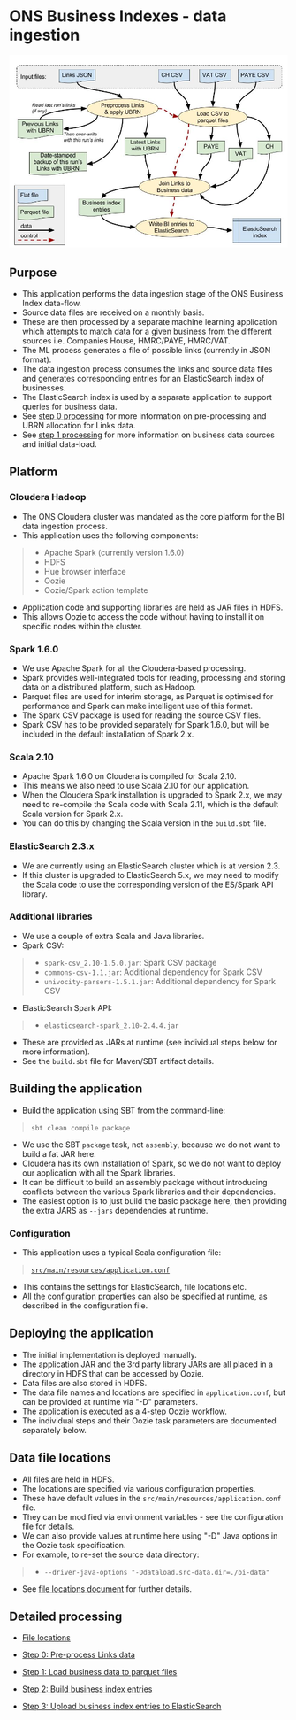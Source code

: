 # ONS Business Indexes - data ingestion ##


![](./docs/bi-ingestion-data-flow.jpg)

## Purpose ##

* This application performs the data ingestion stage of the ONS Business Index data-flow.
* Source data files are received on a monthly basis.
* These are then processed by a separate machine learning application which attempts to match data for a given business from the different sources i.e. Companies House, HMRC/PAYE, HMRC/VAT.
* The ML process generates a file of possible links (currently in JSON format). 
* The data ingestion process consumes the links and source data files and generates corresponding entries for an ElasticSearch index of businesses.
* The ElasticSearch index is used by a separate application to support queries for business data.
* See [step 0 processing](./docs/bi-dataload-step-10.md) for more information on pre-processing and UBRN allocation for Links data.
* See [step 1 processing](./docs/bi-dataload-step-1.md) for more information on business data sources and initial data-load.

## Platform ##

### Cloudera Hadoop ###

* The ONS Cloudera cluster was mandated as the core platform for the BI data ingestion process.
* This application uses the following components:

> * Apache Spark (currently version 1.6.0)
> * HDFS
> * Hue browser interface
> * Oozie
> * Oozie/Spark action template

* Application code and supporting libraries are held as JAR files in HDFS.
* This allows Oozie to access the code without having to install it on specific nodes within the cluster.

### Spark 1.6.0 ###

* We use Apache Spark for all the Cloudera-based processing.
* Spark provides well-integrated tools for reading, processing and storing data on a distributed platform, such as Hadoop.
* Parquet files are used for interim storage, as Parquet is optimised for performance and Spark can make intelligent use of this format.
* The Spark CSV package is used for reading the source CSV files.
* Spark CSV has to be provided separately for Spark 1.6.0, but will be included in the default installation of Spark 2.x.

### Scala 2.10 ###

* Apache Spark 1.6.0 on Cloudera is compiled for Scala 2.10.
* This means we also need to use Scala 2.10 for our application.
* When the Cloudera Spark installation is upgraded to Spark 2.x, we may need to re-compile the Scala code with Scala 2.11, which is the default Scala version for Spark 2.x.
* You can do this by changing the Scala version in the `build.sbt` file.

### ElasticSearch 2.3.x ###

* We are currently using an ElasticSearch cluster which is at version 2.3.
* If this cluster is upgraded to ElasticSearch 5.x, we may need to modify the Scala code to use the corresponding version of the ES/Spark API library.

### Additional libraries ###

* We use a couple of extra Scala and Java libraries.
* Spark CSV:

> * `spark-csv_2.10-1.5.0.jar`: Spark CSV package
> * `commons-csv-1.1.jar`: Additional dependency for Spark CSV
> * `univocity-parsers-1.5.1.jar`: Additional dependency for Spark CSV

* ElasticSearch Spark API:

> * `elasticsearch-spark_2.10-2.4.4.jar`

* These are provided as JARs at runtime (see individual steps below for more information).
* See the `build.sbt` file for Maven/SBT artifact details.

## Building the application ##

* Build the application using SBT from the command-line:

> `sbt clean compile package`

* We use the SBT `package` task, not `assembly`, because we do not want to build a fat JAR here.
* Cloudera has its own installation of Spark, so we do not want to deploy our application with all the Spark libraries.
* It can be difficult to build an assembly package without introducing conflicts between the various Spark libraries and their dependencies.
* The easiest option is to just build the basic package here, then providing the extra JARS as `--jars` dependencies at runtime.

### Configuration ###

* This application uses a typical Scala configuration file:

> [`src/main/resources/application.conf`](./src/main/resources/application.conf)

* This contains the settings for ElasticSearch, file locations etc.
* All the configuration properties can also be specified at runtime, as described in the configuration file.


## Deploying the application ##

* The initial implementation is deployed manually.
* The application JAR and the 3rd party library JARs are all placed in a directory in HDFS that can be accessed by Oozie.
* Data files are also stored in HDFS.
* The data file names and locations are specified in `application.conf`, but can be provided at runtime via "-D" parameters.
* The application is executed as a 4-step Oozie workflow.
* The individual steps and their Oozie task parameters are documented separately below.


## Data file locations ##

* All files are held in HDFS.
* The locations are specified via various configuration properties.
* These have default values in the `src/main/resources/application.conf` file.
* They can be modified via environment variables - see the configuration file for details.
* We can also provide values at runtime here using "-D" Java options in the Oozie task specification.
* For example, to re-set the source data directory:

> * `--driver-java-options "-Ddataload.src-data.dir=./bi-data"`

* See [file locations document](./docs/bi-dataload-file-locations.md) for further details.


## Detailed processing ##

* [File locations](./docs/bi-dataload-file-locations.md)

* [Step 0: Pre-process Links data](./docs/bi-dataload-step-0.md)

* [Step 1: Load business data to parquet files](./docs/bi-dataload-step-1.md)

* [Step 2: Build business index entries](./docs/bi-dataload-step-2.md)

* [Step 3: Upload business index entries to ElasticSearch](./docs/bi-dataload-step-3.md)

